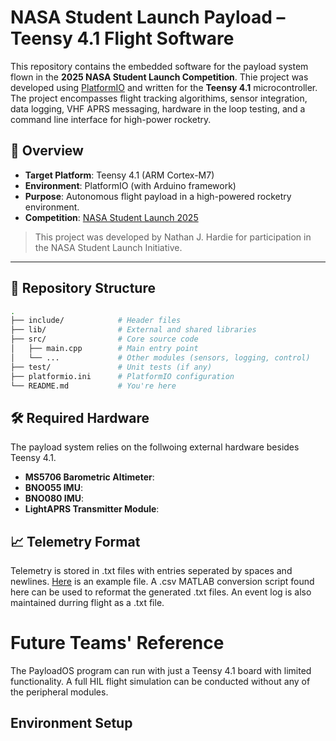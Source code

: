 # NASA Student Launch Payload – Teensy 4.1 Flight Software

This repository contains the embedded software for the payload system flown in the **2025 NASA Student Launch Competition**. Thie project was developed using [PlatformIO](https://platformio.org/) and written for the **Teensy 4.1** microcontroller. The project encompasses flight tracking algorithims, sensor integration, data logging, VHF APRS messaging, hardware in the loop testing, and a command line interface for high-power rocketry.

## 🚀 Overview

- **Target Platform**: Teensy 4.1 (ARM Cortex-M7)
- **Environment**: PlatformIO (with Arduino framework)
- **Purpose**: Autonomous flight payload in a high-powered rocketry environment.
- **Competition**: [NASA Student Launch 2025](https://www.nasa.gov/stem/studentlaunch/home/index.html)

> This project was developed by Nathan J. Hardie for participation in the NASA Student Launch Initiative.

---

## 📁 Repository Structure

```bash
.
├── include/            # Header files
├── lib/                # External and shared libraries
├── src/                # Core source code
│   ├── main.cpp        # Main entry point
│   └── ...             # Other modules (sensors, logging, control)
├── test/               # Unit tests (if any)
├── platformio.ini      # PlatformIO configuration
└── README.md           # You're here
```

## 🛠️ Required Hardware
The payload system relies on the follwoing external hardware besides Teensy 4.1. 
- **MS5706 Barometric Altimeter**: 
- **BNO055 IMU**: 
- **BNO080 IMU**: 
- **LightAPRS Transmitter Module**:

## 📈 Telemetry Format
Telemetry is stored in .txt files with entries seperated by spaces and newlines. [Here](README.md) is an example file. A .csv MATLAB conversion script found here can be used to reformat the generated .txt files. An event log is also maintained durring flight as a .txt file. 
# Future Teams' Reference
The PayloadOS program can run with just a Teensy 4.1 board with limited functionality. A full HIL flight simulation can be conducted without any of the peripheral modules.
## Environment Setup


